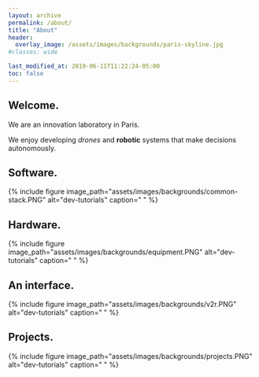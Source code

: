 ```yaml
---
layout: archive
permalink: /about/
title: "About"
header:
  overlay_image: /assets/images/backgrounds/paris-skyline.jpg
#classes: wide

last_modified_at: 2019-06-11T11:22:24-05:00
toc: false
---
```

<h2>Welcome.</h2>

We are an innovation laboratory in Paris.

We enjoy developing _drones_ and **robotic** systems that make decisions autonomously.

<!-- PUT A BETTER VIDEO HERE
<iframe width="727" height="409" src="https://www.youtube.com/embed/g72GeBA-ky8" frameborder="0" allow="accelerometer; autoplay; encrypted-media; gyroscope; picture-in-picture" allowfullscreen></iframe>-->

<h2>Software.</h2>
{%
include figure
image_path="assets/images/backgrounds/common-stack.PNG"
alt="dev-tutorials"
caption=" "
%}

<h2>Hardware.</h2>
{%
include figure
image_path="assets/images/backgrounds/equipment.PNG"
alt="dev-tutorials"
caption=" "
%}

<h2>An interface.</h2>
{%
include figure
image_path="assets/images/backgrounds/v2r.PNG"
alt="dev-tutorials"
caption=" "
%}

<h2>Projects.</h2>
{%
include figure
image_path="assets/images/backgrounds/projects.PNG"
alt="dev-tutorials"
caption=" "
%}

<!-- ORGANISE WELL BEFORE MAKING PUBLIC
https://trello.com/b/Jfb8EjCc/stage-dvic
-->
<!-- PRIVATE
Contact us at autonomousdrones@gmail.com and we will be in touch with you shortly.
-->
